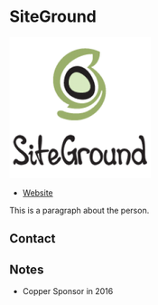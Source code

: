 
# SiteGround
![image](images/siteground.png)

* [Website](http://) 

This is a paragraph about the person.

## Contact

## Notes

* Copper Sponsor in 2016